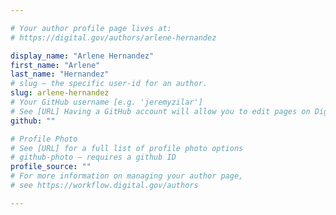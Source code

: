 ```yaml
---

# Your author profile page lives at:
# https://digital.gov/authors/arlene-hernandez

display_name: "Arlene Hernandez"
first_name: "Arlene"
last_name: "Hernandez"
# slug — the specific user-id for an author.
slug: arlene-hernandez
# Your GitHub username [e.g. 'jeremyzilar']
# See [URL] Having a GitHub account will allow you to edit pages on DigitalGov. The image used in your GitHub account can also be used to populate your digital.gov profile photo.
github: ""

# Profile Photo
# See [URL] for a full list of profile photo options
# github-photo — requires a github ID
profile_source: ""
# For more information on managing your author page,
# see https://workflow.digital.gov/authors

---
```

